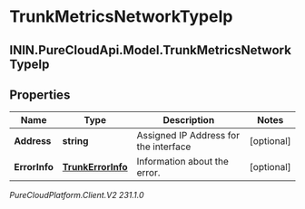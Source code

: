 # TrunkMetricsNetworkTypeIp

## ININ.PureCloudApi.Model.TrunkMetricsNetworkTypeIp

## Properties

|Name | Type | Description | Notes|
|------------ | ------------- | ------------- | -------------|
| **Address** | **string** | Assigned IP Address for the interface | [optional] |
| **ErrorInfo** | [**TrunkErrorInfo**](TrunkErrorInfo) | Information about the error. | [optional] |



_PureCloudPlatform.Client.V2 231.1.0_
